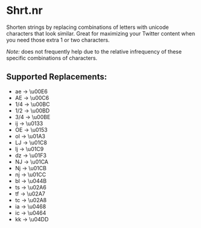 # Shrt.nr

Shorten strings by replacing combinations of letters with unicode characters that look similar. Great for maximizing your Twitter content when you need those extra 1 or two characters.

_Note:_ does not frequently help due to the relative infrequency of these specific combinations of characters.

## Supported Replacements:
- ae -> \u00E6
- AE -> \u00C6
- 1/4 -> \u00BC
- 1/2 -> \u00BD
- 3/4 -> \u00BE
- ij -> \u0133
- OE -> \u0153
- ol -> \u01A3
- LJ -> \u01C8
- lj -> \u01C9
- dz -> \u01F3
- NJ -> \u01CA
- Nj -> \u01CB
- nj -> \u01CC
- bl -> \u044B
- ts -> \u02A6
- tf -> \u02A7
- tc -> \u02A8
- ia -> \u0468
- ic -> \u0464
- kk -> \u04DD